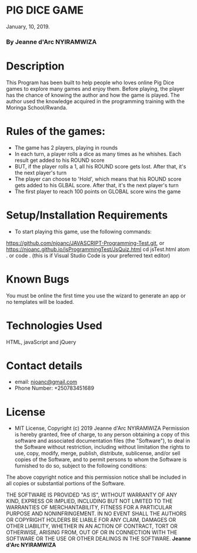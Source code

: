 # PIG DICE GAME

January, 10, 2019.

### By **Jeanne d'Arc NYIRAMWIZA**

# Description

This Program has been built to help people who loves online Pig Dice games to explore many games and enjoy them. Before playing, the player has the chance of knowing the author and how the game is played. The author used the knowledge acquired in the programming training with the Moringa School/Rwanda.

# Rules of the games:

- The game has 2 players, playing in rounds
- In each turn, a player rolls a dice as many times as he whishes. Each result get added to his ROUND score
- BUT, if the player rolls a 1, all his ROUND score gets lost. After that, it's the next player's turn
- The player can choose to 'Hold', which means that his ROUND score gets added to his GLBAL score. After that, it's the next player's turn
- The first player to reach 100 points on GLOBAL score wins the game

# Setup/Installation Requirements

- To start playing this game, use the following commands:

https://github.com/njoanc/JAVASCRIPT-Programming-Test.git, or https://njoanc.github.io/jsProgrammingTest/JsQuiz.html
cd jsTest.html atom . or
code . (this is if Visual Studio Code is your preferred text editor)

# Known Bugs

You must be online the first time you use the wizard to generate an app or no templates will be loaded.

# Technologies Used

HTML, javaScript and jQuery

# Contact details

- email: njoanc@gmail.com
- Phone Number: +250783451689

# License

- MIT License,
  Copyright (c) 2019 Jeanne d'Arc NYIRAMWIZA
  Permission is hereby granted, free of charge, to any person obtaining a copy of this software and associated documentation files (the "Software"), to deal in the Software without restriction, including without limitation the rights to use, copy, modify, merge, publish, distribute, sublicense, and/or sell copies of the Software, and to permit persons to whom the Software is furnished to do so, subject to the following conditions:

The above copyright notice and this permission notice shall be included in all copies or substantial portions of the Software.

THE SOFTWARE IS PROVIDED "AS IS", WITHOUT WARRANTY OF ANY KIND, EXPRESS OR IMPLIED, INCLUDING BUT NOT LIMITED TO THE WARRANTIES OF MERCHANTABILITY, FITNESS FOR A PARTICULAR PURPOSE AND NONINFRINGEMENT. IN NO EVENT SHALL THE AUTHORS OR COPYRIGHT HOLDERS BE LIABLE FOR ANY CLAIM, DAMAGES OR OTHER LIABILITY, WHETHER IN AN ACTION OF CONTRACT, TORT OR OTHERWISE, ARISING FROM, OUT OF OR IN CONNECTION WITH THE SOFTWARE OR THE USE OR OTHER DEALINGS IN THE SOFTWARE.
**Jeanne d'Arc NYIRAMWIZA**
